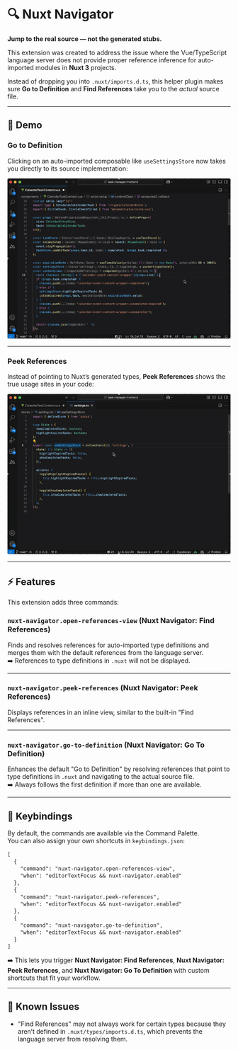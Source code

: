 # 🔍 Nuxt Navigator

**Jump to the real source — not the generated stubs.**

This extension was created to address the issue where the Vue/TypeScript language server does not provide proper reference inference for auto-imported modules in **Nuxt 3** projects.

Instead of dropping you into `.nuxt/imports.d.ts`, this helper plugin makes sure **Go to Definition** and **Find References** take you to the *actual* source file.

---

## 📸 Demo

### Go to Definition
Clicking on an auto-imported composable like `useSettingsStore` now takes you directly to its source implementation:

![Go to Definition demo](./example-go-to-definition.gif)

---

### Peek References
Instead of pointing to Nuxt’s generated types, **Peek References** shows the true usage sites in your code:

![Find References demo](./example-peek-references.gif)

---

## ⚡️ Features

This extension adds three commands:

### `nuxt-navigator.open-references-view` (Nuxt Navigator: Find References)
Finds and resolves references for auto-imported type definitions and merges them with the default references from the language server.  
➡️  References to type definitions in `.nuxt` will not be displayed.

---

### `nuxt-navigator.peek-references` (Nuxt Navigator: Peek References)
Displays references in an inline view, similar to the built-in "Find References".

---

### `nuxt-navigator.go-to-definition` (Nuxt Navigator: Go To Definition)
Enhances the default "Go to Definition" by resolving references that point to type definitions in `.nuxt` and navigating to the actual source file.  
➡️  Always follows the first definition if more than one are available.

---

## 🎹 Keybindings

By default, the commands are available via the Command Palette.  
You can also assign your own shortcuts in `keybindings.json`:

```jsonc
[
  {
    "command": "nuxt-navigator.open-references-view",
    "when": "editorTextFocus && nuxt-navigator.enabled"
  },
  {
    "command": "nuxt-navigator.peek-references",
    "when": "editorTextFocus && nuxt-navigator.enabled"
  },
  {
    "command": "nuxt-navigator.go-to-definition",
    "when": "editorTextFocus && nuxt-navigator.enabled"
  }
]
```

➡️  This lets you trigger **Nuxt Navigator: Find References**, **Nuxt Navigator: Peek References**, and **Nuxt Navigator: Go To Definition** with custom shortcuts that fit your workflow.

---

## 🐞 Known Issues
- "Find References" may not always work for certain types because they aren’t defined in `.nuxt/types/imports.d.ts`, which prevents the language server from resolving them.

